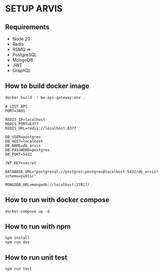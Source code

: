 # SETUP ARVIS

## Requirements

- Node 20
- Redis
- RSMQ =>
- PostgreSQL
- MongoDB
- JWT
- GraphQL

## How to build docker image

```bash
docker build -t be-api-gateway:env .
```

```environment variable
# LIST API
PORT=3001

REDIS_IP=localhost
REDIS_PORT=6377
REDIS_URL=redis://localhost:6377

DB_USER=postgres
DB_HOST=localhost
DB_NAME=db_arvis
DB_PASSWORD=postgres
DB_PORT=5432

JWT_KEY=secret

DATABASE_URL="postgresql://postgres:postgres@localhost:5432/db_arvis?schema=public"

MONGODB_URL=mongodb://localhost:27017/
```



## How to run with docker compose

```
docker-compose up -d
```

## How to run with npm

```
npm install
npm run dev
```


## How to run unit test

```
npm run test
```
